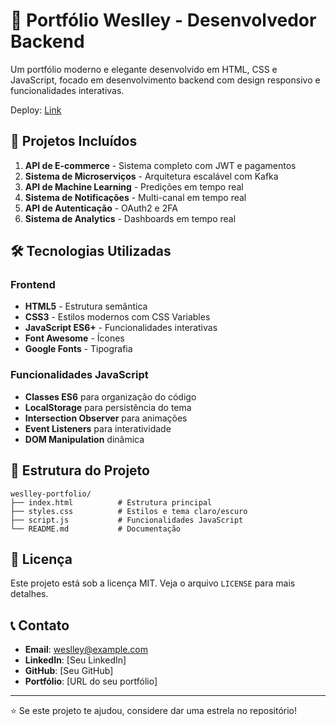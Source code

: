 # 🚀 Portfólio Weslley - Desenvolvedor Backend

Um portfólio moderno e elegante desenvolvido em HTML, CSS e JavaScript, focado em desenvolvimento backend com design responsivo e funcionalidades interativas.

Deploy: [Link](https://wescaetano.github.io/weslley-portfolio/)


## 🎯 Projetos Incluídos

1. **API de E-commerce** - Sistema completo com JWT e pagamentos
2. **Sistema de Microserviços** - Arquitetura escalável com Kafka
3. **API de Machine Learning** - Predições em tempo real
4. **Sistema de Notificações** - Multi-canal em tempo real
5. **API de Autenticação** - OAuth2 e 2FA
6. **Sistema de Analytics** - Dashboards em tempo real

## 🛠️ Tecnologias Utilizadas

### Frontend
- **HTML5** - Estrutura semântica
- **CSS3** - Estilos modernos com CSS Variables
- **JavaScript ES6+** - Funcionalidades interativas
- **Font Awesome** - Ícones
- **Google Fonts** - Tipografia

### Funcionalidades JavaScript
- **Classes ES6** para organização do código
- **LocalStorage** para persistência do tema
- **Intersection Observer** para animações
- **Event Listeners** para interatividade
- **DOM Manipulation** dinâmica

## 📁 Estrutura do Projeto

```
weslley-portfolio/
├── index.html          # Estrutura principal
├── styles.css          # Estilos e tema claro/escuro
├── script.js           # Funcionalidades JavaScript
└── README.md           # Documentação
```

## 📄 Licença

Este projeto está sob a licença MIT. Veja o arquivo `LICENSE` para mais detalhes.

## 📞 Contato

- **Email**: weslley@example.com
- **LinkedIn**: [Seu LinkedIn]
- **GitHub**: [Seu GitHub]
- **Portfólio**: [URL do seu portfólio]

---

⭐ Se este projeto te ajudou, considere dar uma estrela no repositório!


